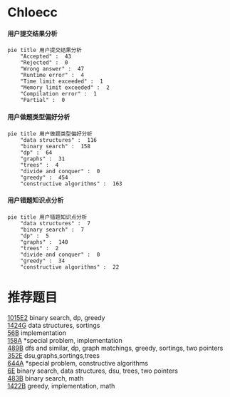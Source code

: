 # Chloecc

<!-- tabs:start -->



#### **用户提交结果分析**

```mermaid
pie title 用户提交结果分析
    "Accepted" :  43
    "Rejected" :  0
    "Wrong answer" :  47
    "Runtime error" :  4
    "Time limit exceeded" :  1
    "Memory limit exceeded" :  2
    "Compilation error" :  1
    "Partial" :  0
```

#### **用户做题类型偏好分析**

```mermaid
pie title 用户做题类型偏好分析
    "data structures" :  116
    "binary search" :  158
    "dp" :  64
    "graphs" :  31
    "trees" :  4
    "divide and conquer" :  0
    "greedy" :  454
    "constructive algorithms" :  163
```
#### **用户错题知识点分析**

```mermaid
pie title 用户错题知识点分析
    "data structures" :  7
    "binary search" :  7
    "dp" :  5
    "graphs" :  140
    "trees" :  2
    "divide and conquer" :  0
    "greedy" :  34
    "constructive algorithms" :  22
```



<!-- tabs:end -->
# 推荐题目
[1015E2](https://codeforces.com/contest/1015E/problem/2)		binary search,
                        dp,
                        greedy		  
[1424G](https://codeforces.com/contest/1424/problem/G)		data structures,
                        sortings		  
[56B](https://codeforces.com/contest/56/problem/B)		implementation		  
[158A](https://codeforces.com/contest/158/problem/A)		*special problem,
                        implementation		  
[489B](https://codeforces.com/contest/489/problem/B)		dfs and similar,
                        dp,
                        graph matchings,
                        greedy,
                        sortings,
                        two pointers		  
[352E](https://codeforces.com/contest/352/problem/E)		dsu,graphs,sortings,trees		  
[644A](https://codeforces.com/contest/644/problem/A)		*special problem,
                        constructive algorithms		  
[6E](https://codeforces.com/contest/6/problem/E)		binary search,
                        data structures,
                        dsu,
                        trees,
                        two pointers		  
[483B](https://codeforces.com/contest/483/problem/B)		binary search,
                        math		  
[1422B](https://codeforces.com/contest/1422/problem/B)		greedy,
                        implementation,
                        math		  
